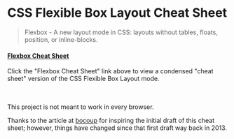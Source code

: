 # CSS Flexible Box Layout Cheat Sheet
>Flexbox - A new layout mode in CSS: layouts without tables, floats, position, or inline-blocks.

#### [Flexbox Cheat Sheet](http://coderfin.github.io/flexbox-cheat-sheet/)

Click the "Flexbox Cheat Sheet" link above to view a condensed "cheat sheet" version of the CSS Flexible Box Layout mode.  

<br>
<br>
This project is not meant to work in every browser.

Thanks to the article at [bocoup](https://bocoup.com/weblog/dive-into-flexbox) for inspiring the initial draft of this cheat sheet; however, things have changed since that first draft way back in 2013.
